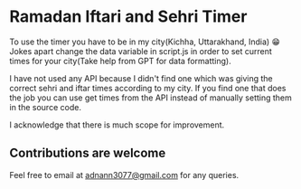 # Ramadan Iftari and Sehri Timer

To use the timer you have to be in my city(Kichha, Uttarakhand, India) 😁 Jokes apart change the data variable in script.js in order to set current times for your city(Take help from GPT for data formatting).

I have not used any API because I didn't find one which was giving the correct sehri and iftar times according to my city. If you find one that does the job you can use get times from the API instead of manually setting them in the source code.


I acknowledge that there is much scope for improvement.
## Contributions are welcome
Feel free to email at adnann3077@gmail.com for any queries.